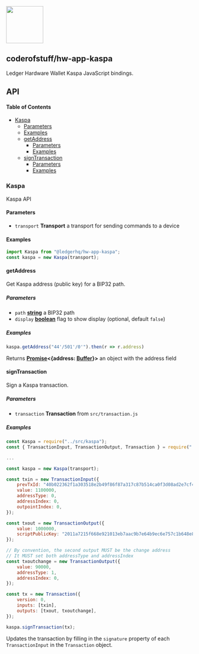 <img src="https://user-images.githubusercontent.com/4631227/191834116-59cf590e-25cc-4956-ae5c-812ea464f324.png" height="100" />

## coderofstuff/hw-app-kaspa

Ledger Hardware Wallet Kaspa JavaScript bindings.


## API

<!-- Generated by documentation.js. Update this documentation by updating the source code. -->

#### Table of Contents

*   [Kaspa](#kaspa)
    *   [Parameters](#parameters)
    *   [Examples](#examples)
    *   [getAddress](#getaddress)
        *   [Parameters](#parameters-1)
        *   [Examples](#examples-1)
    *   [signTransaction](#signtransaction)
        *   [Parameters](#parameters-2)
        *   [Examples](#examples-2)

### Kaspa

Kaspa API

#### Parameters

*   `transport` **Transport** a transport for sending commands to a device

#### Examples

```javascript
import Kaspa from "@ledgerhq/hw-app-kaspa";
const kaspa = new Kaspa(transport);
```

#### getAddress

Get Kaspa address (public key) for a BIP32 path.

##### Parameters

*   `path` **[string](https://developer.mozilla.org/docs/Web/JavaScript/Reference/Global_Objects/String)** a BIP32 path
*   `display` **[boolean](https://developer.mozilla.org/docs/Web/JavaScript/Reference/Global_Objects/Boolean)** flag to show display (optional, default `false`)

##### Examples

```javascript
kaspa.getAddress("44'/501'/0'").then(r => r.address)
```

Returns **[Promise](https://developer.mozilla.org/docs/Web/JavaScript/Reference/Global_Objects/Promise)<{address: [Buffer](https://nodejs.org/api/buffer.html)}>** an object with the address field

#### signTransaction

Sign a Kaspa transaction.

##### Parameters

*   `transaction` **Transaction** from `src/transaction.js`

##### Examples

```javascript
const Kaspa = require("../src/kaspa");
const { TransactionInput, TransactionOutput, Transaction } = require("../src/transaction");

...

const kaspa = new Kaspa(transport);

const txin = new TransactionInput({
    prevTxId: "40b022362f1a303518e2b49f86f87a317c87b514ca0f3d08ad2e7cf49d08cc70",
    value: 1100000,
    addressType: 0,
    addressIndex: 0,
    outpointIndex: 0,
});

const txout = new TransactionOutput({
    value: 1000000,
    scriptPublicKey: "2011a7215f668e921013eb7aac9b7e64b9ec6e757c1b648e89388c919f676aa88cac",
});

// By convention, the second output MUST be the change address
// It MUST set both addressType and addressIndex
const txoutchange = new TransactionOutput({
    value: 90000,
    addressType: 1,
    addressIndex: 0,
});

const tx = new Transaction({
    version: 0,
    inputs: [txin],
    outputs: [txout, txoutchange],
});

kaspa.signTransaction(tx);
```

Updates the transaction by filling in the `signature` property of each `TransactionInput` in the `Transaction` object.
